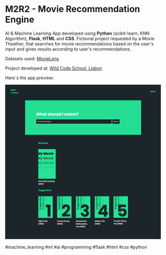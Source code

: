 # M2R2 - Movie Recommendation Engine

AI & Machine Learning App developed using **Python** (scikit-learn, KNN Algorithm), **Flask**, **HTML** and **CSS**. Fictional project requested by a Movie Theather, that searches for movie recommendations based on the user's input and gives results according to user's recommendations.

Datasets used: [MovieLens](https://grouplens.org/datasets/movielens/)

Project developed at: [Wild Code School, Lisbon](https://github.com/WildCodeSchool)


Here´s the app preview:

![Image](static/images/m2r2-app-preview.jpg)









#machine_learning #ml #ai #programming #flask #html #css #python
